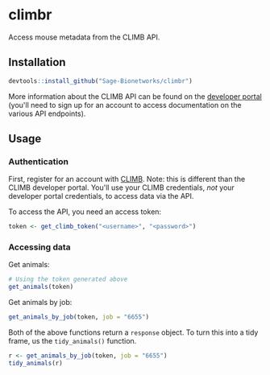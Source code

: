 # climbr

Access mouse metadata from the CLIMB API.

## Installation

``` r
devtools::install_github("Sage-Bionetworks/climbr")
```

More information about the CLIMB API can be found on the
[developer portal](https://climb.portal.azure-api.net/) 
(you'll need to sign up for an account to access documentation on the various
API endpoints).

## Usage

### Authentication

First, register for an account with [CLIMB](https://climb.bio/). Note: this is
different than the CLIMB developer portal. You'll use your CLIMB credentials,
_not_ your developer portal credentials, to access data via the API.

To access the API, you need an access token:

``` r
token <- get_climb_token("<username>", "<password>")
```

### Accessing data

Get animals:

``` r
# Using the token generated above
get_animals(token)
```

Get animals by job:

``` r
get_animals_by_job(token, job = "6655")
```

Both of the above functions return a `response` object. To turn this
into a tidy frame, us the `tidy_animals()` function.

``` r
r <- get_animals_by_job(token, job = "6655")
tidy_animals(r)
```

